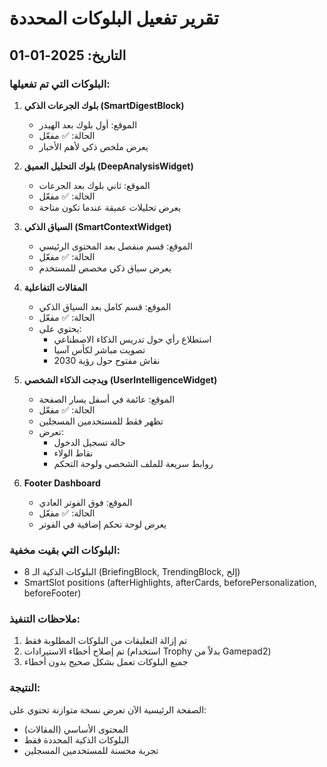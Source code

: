 # تقرير تفعيل البلوكات المحددة

## التاريخ: 2025-01-01

### البلوكات التي تم تفعيلها:

1. **بلوك الجرعات الذكي (SmartDigestBlock)**
   - الموقع: أول بلوك بعد الهيدر
   - الحالة: ✅ مفعّل
   - يعرض ملخص ذكي لأهم الأخبار

2. **بلوك التحليل العميق (DeepAnalysisWidget)**
   - الموقع: ثاني بلوك بعد الجرعات
   - الحالة: ✅ مفعّل
   - يعرض تحليلات عميقة عندما تكون متاحة

3. **السياق الذكي (SmartContextWidget)**
   - الموقع: قسم منفصل بعد المحتوى الرئيسي
   - الحالة: ✅ مفعّل
   - يعرض سياق ذكي مخصص للمستخدم

4. **المقالات التفاعلية**
   - الموقع: قسم كامل بعد السياق الذكي
   - الحالة: ✅ مفعّل
   - يحتوي على:
     - استطلاع رأي حول تدريس الذكاء الاصطناعي
     - تصويت مباشر لكأس آسيا
     - نقاش مفتوح حول رؤية 2030

5. **ويدجت الذكاء الشخصي (UserIntelligenceWidget)**
   - الموقع: عائمة في أسفل يسار الصفحة
   - الحالة: ✅ مفعّل
   - تظهر فقط للمستخدمين المسجلين
   - تعرض:
     - حالة تسجيل الدخول
     - نقاط الولاء
     - روابط سريعة للملف الشخصي ولوحة التحكم

6. **Footer Dashboard**
   - الموقع: فوق الفوتر العادي
   - الحالة: ✅ مفعّل
   - يعرض لوحة تحكم إضافية في الفوتر

### البلوكات التي بقيت مخفية:

- البلوكات الذكية الـ 8 (BriefingBlock, TrendingBlock, إلخ)
- SmartSlot positions (afterHighlights, afterCards, beforePersonalization, beforeFooter)

### ملاحظات التنفيذ:

1. تم إزالة التعليقات من البلوكات المطلوبة فقط
2. تم إصلاح أخطاء الاستيرادات (استخدام Trophy بدلاً من Gamepad2)
3. جميع البلوكات تعمل بشكل صحيح بدون أخطاء

### النتيجة:

الصفحة الرئيسية الآن تعرض نسخة متوازنة تحتوي على:
- المحتوى الأساسي (المقالات)
- البلوكات الذكية المحددة فقط
- تجربة محسنة للمستخدمين المسجلين 